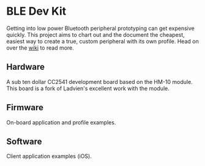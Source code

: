 BLE Dev Kit
====

Getting into low power Bluetooth peripheral prototyping can get expensive quickly. This project aims to chart out and the document the cheapest, easiest way to create a true, custom peripheral with its own profile. Head on over the [wiki](https://github.com/nickswalker/ble-dev-kit/wiki) to read more.

Hardware
----
A sub ten dollar CC2541 development board based on the HM-10 module. This board is a fork of Ladvien's excellent work with the module.
 
Firmware
----
On-board application and profile examples.

Software
----
Client application examples (iOS).
